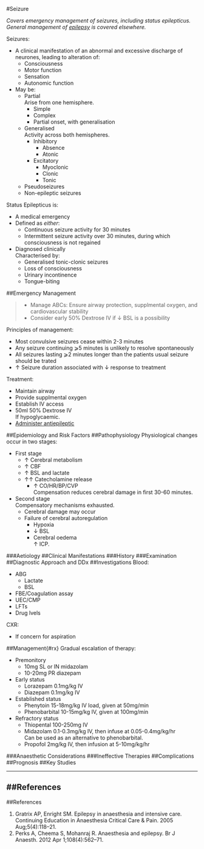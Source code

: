 #Seizure

*Covers emergency management of seizures, including status epilepticus. General management of [epilepsy](/disease/cns/epilepsy.md) is covered elsewhere.*

Seizures:
* A clinical manifestation of an abnormal and excessive discharge of neurones, leading to alteration of:
	* Consciousness
	* Motor function
	* Sensation
	* Autonomic function
* May be:
	* Partial  
	Arise from one hemisphere.
		* Simple
		* Complex
		* Partial onset, with generalisation
	* Generalised  
	Activity across both hemispheres.
		* Inhibitory
			* Absence
			* Atonic
		* Excitatory
			* Myoclonic
			* Clonic
			* Tonic
	* Pseudoseizures
	* Non-epileptic seizures


Status Epilepticus is:
* A medical emergency
* Defined as *either*:
	* Continuous seizure activity for 30 minutes
	* Intermittent seizure activity over 30 minutes, during which consciousness is not regained
* Diagnosed clinically  
Characterised by:
	* Generalised tonic-clonic seizures
	* Loss of consciousness
	* Urinary incontinence
	* Tongue-biting

##Emergency Management
>* Manage ABCs: Ensure airway protection, supplmental oxygen, and cardiovascular stability
>* Consider early 50% Dextrose IV if ↓ BSL is a possibility

Principles of management:
* Most convulsive seizures cease within 2-3 minutes
* Any seizure continuing ⩾5 minutes is unlikely to resolve spontaneously
* All seizures lasting ⩾2 minutes longer than the patients usual seizure should be trated
* ↑ Seizure duration associated with ↓ response to treatment

Treatment:
* Maintain airway
* Provide supplmental oxygen
* Establish IV access
* 50ml 50% Dextrose IV  
If hypoglycaemic.
* [Administer antiepileptic](#rx)

##Epidemiology and Risk Factors
##Pathophysiology
Physiological changes occur in two stages:
* First stage
	* ↑ Cerebral metabolism
	* ↑ CBF
	* ↑ BSL and lactate
	* ↑↑ Catecholamine release
		* ↑ CO/HR/BP/CVP  
		Compensation reduces cerebral damage in first 30-60 minutes.
* Second stage  
Compensatory mechanisms exhausted.
	* Cerebral damage may occur
	* Failure of cerebral autoregulation
		* Hypoxia
		* ↓ BSL
		* Cerebral oedema  
		↑ ICP.

###Aetiology
##Clinical Manifestations
###History
###Examination
##Diagnostic Approach and DDx
##Investigations
Blood:
* ABG
	* Lactate
	* BSL
* FBE/Coagulation assay
* UEC/CMP
* LFTs
* Drug lvels

CXR:
* If concern for aspiration


##Management{#rx}
Gradual escalation of therapy:
* Premonitory  
	* 10mg SL or IN midazolam
	* 10-20mg PR diazepam
* Early status
	* Lorazepam 0.1mg/kg IV
	* Diazepam 0.1mg/kg IV
* Established status
	* Phenytoin 15-18mg/kg IV load, given at 50mg/min
	* Phenobarbital 10-15mg/kg IV, given at 100mg/min
* Refractory status
	* Thiopental 100-250mg IV
	* Midazolam 0.1-0.3mg/kg IV, then infuse at 0.05-0.4mg/kg/hr  
	Can be used as an alternative to phenobarbital.
	* Propofol 2mg/kg IV, then infusion at 5-10mg/kg/hr



###Anaesthetic Considerations
###Ineffective Therapies
##Complications
##Prognosis
##Key Studies

---
##References
---
##References
1. Gratrix AP, Enright SM. Epilepsy in anaesthesia and intensive care. Continuing Education in Anaesthesia Critical Care & Pain. 2005 Aug;5(4):118–21. 
2. Perks A, Cheema S, Mohanraj R. Anaesthesia and epilepsy. Br J Anaesth. 2012 Apr 1;108(4):562–71. 
